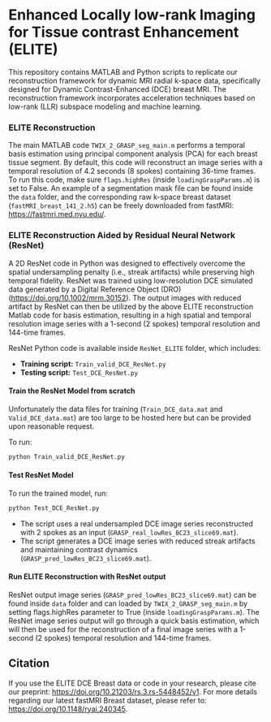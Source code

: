 # Enhanced Locally low-rank Imaging for Tissue contrast Enhancement (ELITE)

This repository contains MATLAB and Python scripts to replicate our reconstruction framework for dynamic MRI radial k-space data, specifically designed for Dynamic Contrast-Enhanced (DCE) breast MRI. The reconstruction framework incorporates acceleration techniques based on low-rank (LLR) subspace modeling and machine learning. 

### ELITE Reconstruction

The main MATLAB code `TWIX_2_GRASP_seg_main.m` performs a temporal basis estimation using principal component analysis (PCA) for each breast tissue segment. By default, this code will reconstruct an image series with a temporal resolution of 4.2 seconds (8 spokes) containing 36-time frames. To run this code, make sure `flags.highRes` (inside `loadingGraspParams.m`) is set to False. An example of a segmentation mask file can be found inside the `data` folder, and the corresponding raw k-space breast dataset (`fastMRI_breast_141_2.h5`) can be freely downloaded from fastMRI: https://fastmri.med.nyu.edu/. 

### ELITE Reconstruction Aided by Residual Neural Network (ResNet)

A 2D ResNet code in Python was designed to effectively overcome the spatial undersampling penalty (i.e., streak artifacts) while preserving high temporal fidelity. ResNet was trained using low-resolution DCE simulated data generated by a Digital Reference Object (DRO) (https://doi.org/10.1002/mrm.30152). The output images with reduced artifact by ResNet can then be utilized by the above ELITE reconstruction Matlab code for basis estimation, resulting in a high spatial and temporal resolution image series with a 1-second (2 spokes) temporal resolution and 144-time frames.

ResNet Python code is available inside `ResNet_ELITE` folder, which includes:

- **Training script:** `Train_valid_DCE_ResNet.py`
- **Testing script:** `Test_DCE_ResNet.py`

#### Train the ResNet Model from scratch

Unfortunately the data files for training (`Train_DCE_data.mat` and `Valid_DCE_data.mat`) are too large to be hosted here but can be provided upon reasonable request.

To run:
```bash
python Train_valid_DCE_ResNet.py
```
#### Test ResNet Model

To run the trained model, run:

```bash
python Test_DCE_ResNet.py
```

- The script uses a real undersampled DCE image series reconstructed with 2 spokes as an input (`GRASP_real_lowRes_BC23_slice69.mat`).
- The script generates a DCE image series with reduced streak artifacts and maintaining contrast dynamics (`GRASP_pred_lowRes_BC23_slice69.mat`).

#### Run ELITE Reconstruction with ResNet output 

ResNet output image series (`GRASP_pred_lowRes_BC23_slice69.mat`) can be found inside `data` folder and can loaded by `TWIX_2_GRASP_seg_main.m` by setting flags.highRes parameter to True (inside `loadingGraspParams.m`). The ResNet image series output will go through a quick basis estimation, which will then be used for the reconstruction of a final image series with a 1-second (2 spokes) temporal resolution and 144-time frames. 

## Citation

If you use the ELITE DCE Breast data or code in your research, please cite our preprint: https://doi.org/10.21203/rs.3.rs-5448452/v1.
For more details regarding our latest fastMRI Breast dataset, please refer to: https://doi.org/10.1148/ryai.240345. 
